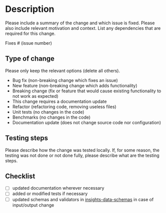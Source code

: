 # Description

Please include a summary of the change and which issue is fixed. Please also include relevant motivation and context. List any dependencies that are required for this change.

Fixes # (issue number)

## Type of change

Please only keep the relevant options (delete all others).

- Bug fix (non-breaking change which fixes an issue)
- New feature (non-breaking change which adds functionality)
- Breaking change (fix or feature that would cause existing functionality to not work as expected)
- This change requires a documentation update
- Refactor (refactoring code, removing useless files)
- Unit tests (no changes in the code)
- Benchmarks (no changes in the code)
- Documentation update (does not change source code nor configuration)

## Testing steps

Please describe how the change was tested locally. If, for some reason, the testing was not done or not done fully, please describe what are the testing steps.

## Checklist
* [ ] updated documentation wherever necessary
* [ ] added or modified tests if necessary
* [ ] updated schemas and validators in [insights-data-schemas](https://github.com/RedHatInsights/insights-data-schemas) in case of input/output change
